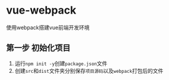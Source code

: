 # vue-webpack
使用webpack搭建vue前端开发环境

## 第一步 初始化项目
1. 运行`npm init -y`创建`package.json`文件
1. 创建`src`和`dist`文件夹分别保存`项目源码`以及`webpack`打包后的文件
